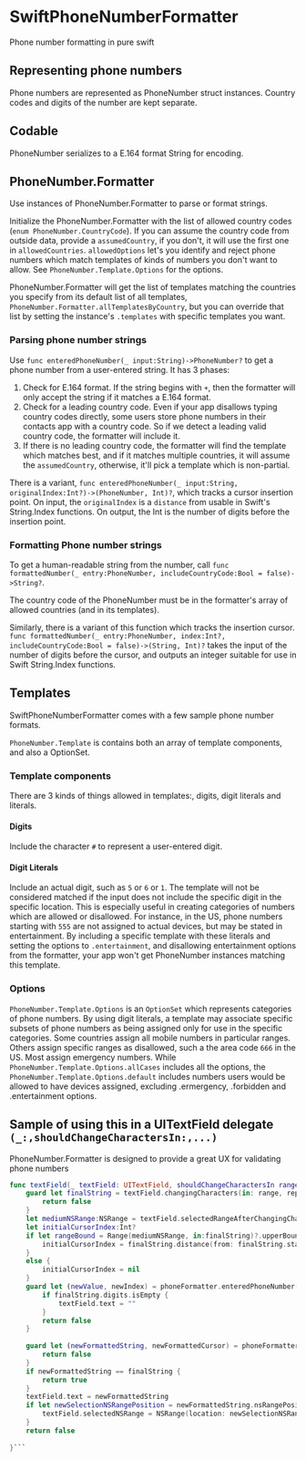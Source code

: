 # SwiftPhoneNumberFormatter
Phone number formatting in pure swift


## Representing phone numbers
Phone numbers are represented as PhoneNumber struct instances.  Country codes and digits of the number are kept separate.


## Codable
PhoneNumber serializes to a E.164 format String for encoding.  


## PhoneNumber.Formatter

Use instances of PhoneNumber.Formatter to parse or format strings.

Initialize the PhoneNumber.Formatter  with the list of allowed country codes (`enum PhoneNumber.CountryCode`).  If you can assume the country code from outside data, provide a `assumedCountry`, if you don't, it will use the first one in `allowedCountries`.  `allowedOptions` let's you identify and reject phone numbers which match templates of kinds of numbers you don't want to allow.  See `PhoneNumber.Template.Options` for the options.

PhoneNumber.Formatter will get the list of templates matching the countries you specify from its default list of all templates,  `PhoneNumber.Formatter.allTemplatesByCountry`, but you can override that list by setting the instance's `.templates` with specific templates you want.


### Parsing phone number strings

Use `func enteredPhoneNumber(_ input:String)->PhoneNumber?` to get a phone number from a user-entered string.  It has 3 phases:

1) Check for E.164 format.  If the string begins with `+`, then the formatter will only accept the string if it matches a E.164 format.
2) Check for a leading country code.  Even if your app disallows typing country codes directly, some users store phone numbers in their contacts app with a country code. So if we detect a leading valid country code, the formatter will include it.
3) If there is no leading country code, the formatter will find the template which matches best, and if it matches multiple countries, it will assume the `assumedCountry`, otherwise, it'll pick a template which is non-partial.

There is a variant, `func enteredPhoneNumber(_ input:String, originalIndex:Int?)->(PhoneNumber, Int)?`, which tracks a cursor insertion point.  On input, the `originalIndex` is a `distance` from usable in Swift's String.Index functions.  On output, the Int is the number of digits before the insertion point.


### Formatting Phone number strings

To get a human-readable string from the number, call
`func formattedNumber(_ entry:PhoneNumber, includeCountryCode:Bool = false)->String?`.

The country code of the PhoneNumber must be in the formatter's array of allowed countries (and in its templates).

Similarly, there is a variant of this function which tracks the insertion cursor.
`func formattedNumber(_ entry:PhoneNumber, index:Int?, includeCountryCode:Bool = false)->(String, Int)?` takes the input of the number of digits before the cursor, and outputs an integer suitable for use in Swift String.Index functions. 



## Templates

SwiftPhoneNumberFormatter comes with a few sample phone number formats.

`PhoneNumber.Template` is contains both an array of template components, and also a OptionSet.

### Template components

There are 3 kinds of things allowed in templates:, digits, digit literals and literals.

#### Digits

Include the character `#` to represent a user-entered digit.

#### Digit Literals

Include an actual digit, such as `5` or `6` or `1`.  The template will not be considered matched if the input does not include the specific digit in the specific location. This is especially useful in creating categories of numbers which are allowed or disallowed.  For instance, in the US, phone numbers starting with `555` are not assigned to actual devices, but may be stated in entertainment.  By including a specific template with these literals and setting the options to `.entertainment`, and disallowing entertainment options from the formatter, your app won't get PhoneNumber instances matching this template. 


### Options

`PhoneNumber.Template.Options` is an `OptionSet` which represents categories of phone numbers.  By using digit literals, a template may associate specific subsets of phone numbers as being assigned only for use in the specific categories.  Some countries assign all mobile numbers in particular ranges.  Others assign specific ranges as disallowed, such a the area code `666` in the US.  Most assign emergency numbers.
While `PhoneNumber.Template.Options.allCases` includes all the options, the `PhoneNumber.Template.Options.default` includes numbers users would be allowed to have devices assigned, excluding .ermergency, .forbidden and .entertainment options.


## Sample of using this in a UITextField delegate `(_:,shouldChangeCharactersIn:,...)`

 PhoneNumber.Formatter is designed to provide a great UX for validating phone numbers
 
```swift
func textField(_ textField: UITextField, shouldChangeCharactersIn range: NSRange, replacementString string: String) -> Bool {
	guard let finalString = textField.changingCharacters(in: range, replacementString: string) else {
		return false
	}
	let mediumNSRange:NSRange = textField.selectedRangeAfterChangingCharacters(in: range, replacementString: string)
	let initialCursorIndex:Int?
	if let rangeBound = Range(mediumNSRange, in:finalString)?.upperBound {
		initialCursorIndex = finalString.distance(from: finalString.startIndex, to: rangeBound)
	}
	else {
		initialCursorIndex = nil
	}
	guard let (newValue, newIndex) = phoneFormatter.enteredPhoneNumber(finalString, originalIndex: initialCursorIndex) else {
		if finalString.digits.isEmpty {
			textField.text = ""
		}
		return false
	}
	
	guard let (newFormattedString, newFormattedCursor) = phoneFormatter.formattedNumber(newValue, index: newIndex) else {
		return false
	}
	if newFormattedString == finalString {
		return true
	}
	textField.text = newFormattedString
	if let newSelectionNSRangePosition = newFormattedString.nsRangePosition(at: newFormattedCursor) {
		textField.selectedNSRange = NSRange(location: newSelectionNSRangePosition, length: 0)
	}
	return false
	
}```
